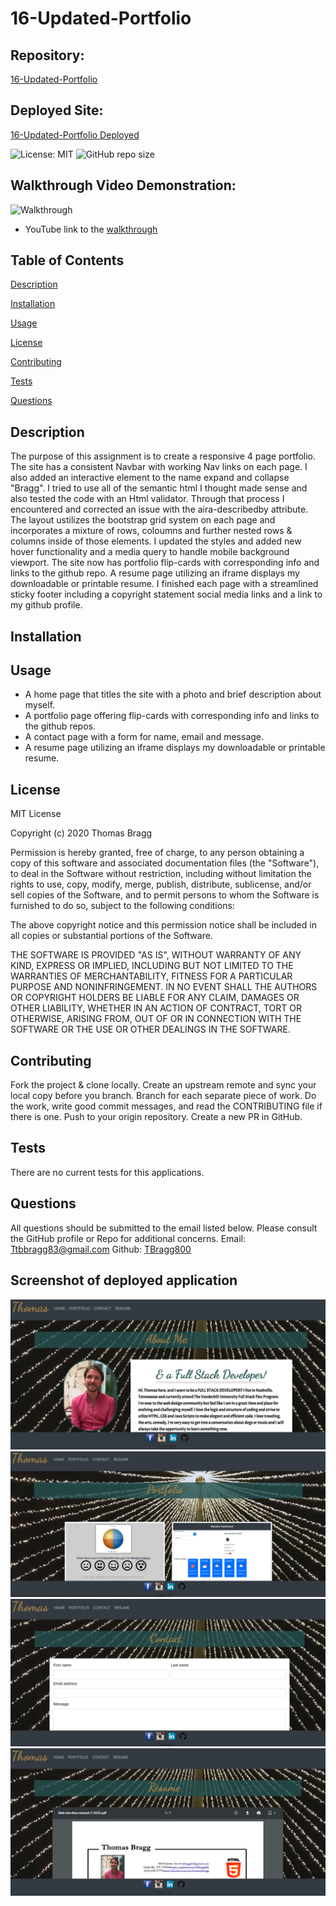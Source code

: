 # 16-Updated-Portfolio

##  Repository: 
[16-Updated-Portfolio](https://github.com/TBragg800/16-Updated-Portfolio)

##  Deployed Site:
[16-Updated-Portfolio Deployed](https://tbragg800.github.io/16-Updated-Portfolio/)

![License: MIT](https://img.shields.io/badge/License-MIT-brightgreen.svg)
![GitHub repo size](https://img.shields.io/github/repo-size/TBragg800/16-Updated-Portfolio)

## Walkthrough Video Demonstration: 
![Walkthrough]()
* YouTube link to the 
[walkthrough]()

## Table of Contents
  [Description](#Description)

  [Installation](#Installation)

  [Usage](#Usage)

  [License](#License)

  [Contributing](#Contributing)

  [Tests](#Tests)

  [Questions](#Questions)
  
## Description
The purpose of this assignment is to create a responsive 4 page portfolio. The site has a consistent Navbar with working Nav links on each page. I also added an interactive element to the name expand and collapse "Bragg". I tried to use all of the semantic html I thought made sense and also tested the code with an Html validator. Through that process I encountered and corrected an issue with the aira-describedby attribute. The layout ustilizes the bootstrap grid system on each page and incorporates a mixture of rows, coloumns and further nested rows & columns inside of those elements. I updated the styles and added new hover functionality and a media query to handle mobile background viewport. The site now has portfolio flip-cards with corresponding info and links to the github repo. A resume page utilizing an iframe displays my downloadable or printable resume. I finished each page with a streamlined sticky footer including  a copyright statement social media links and a link to my github profile.

## Installation

## Usage
* A home page that titles the site with a photo and brief description about myself.
* A portfolio page offering flip-cards with corresponding info and links to the github repos.
* A contact page with a form for name, email and message.
* A resume page utilizing an iframe displays my downloadable or printable resume.

## License
  MIT License

Copyright (c) 2020 Thomas Bragg

Permission is hereby granted, free of charge, to any person obtaining a copy
of this software and associated documentation files (the "Software"), to deal
in the Software without restriction, including without limitation the rights
to use, copy, modify, merge, publish, distribute, sublicense, and/or sell
copies of the Software, and to permit persons to whom the Software is
furnished to do so, subject to the following conditions:

The above copyright notice and this permission notice shall be included in all
copies or substantial portions of the Software.

THE SOFTWARE IS PROVIDED "AS IS", WITHOUT WARRANTY OF ANY KIND, EXPRESS OR
IMPLIED, INCLUDING BUT NOT LIMITED TO THE WARRANTIES OF MERCHANTABILITY,
FITNESS FOR A PARTICULAR PURPOSE AND NONINFRINGEMENT. IN NO EVENT SHALL THE
AUTHORS OR COPYRIGHT HOLDERS BE LIABLE FOR ANY CLAIM, DAMAGES OR OTHER
LIABILITY, WHETHER IN AN ACTION OF CONTRACT, TORT OR OTHERWISE, ARISING FROM,
OUT OF OR IN CONNECTION WITH THE SOFTWARE OR THE USE OR OTHER DEALINGS IN THE
SOFTWARE.

## Contributing
  Fork the project & clone locally. Create an upstream remote and sync your local copy before you branch. Branch for each separate piece of work. Do the work, write good commit messages, and read the CONTRIBUTING file if there is one. Push to your origin repository. Create a new PR in GitHub.

## Tests
  There are no current tests for this applications.

## Questions
  All questions should be submitted to the email listed below. Please consult the GitHub profile or Repo for additional concerns. 
  Email: Ttbbragg83@gmail.com
  Github: [TBragg800](http://github.com/TBragg800)

## Screenshot of deployed application
![](assets/indexpg.png)
![](assets/portfoliopg.png)
![](assets/contactpg.png)
![](assets/resumepg.png)
